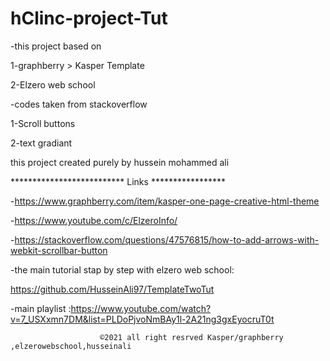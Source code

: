 # hClinc-project-Tut

-this project based on 

1-graphberry > Kasper Template

2-Elzero web school

-codes taken from stackoverflow

1-Scroll buttons

2-text gradiant 

this project created purely by hussein mohammed ali 


************************** Links *****************

-https://www.graphberry.com/item/kasper-one-page-creative-html-theme

-https://www.youtube.com/c/ElzeroInfo/

-https://stackoverflow.com/questions/47576815/how-to-add-arrows-with-webkit-scrollbar-button

-the main tutorial stap by step with elzero web school:

https://github.com/HusseinAli97/TemplateTwoTut

-main playlist :https://www.youtube.com/watch?v=7_USXxmn7DM&list=PLDoPjvoNmBAy1l-2A21ng3gxEyocruT0t


                        ©2021 all right resrved Kasper/graphberry ,elzerowebschool,husseinali 
